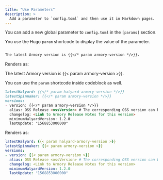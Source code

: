 ```yaml
---
title: "Use Parameters"
description: >
  Add a parameter to `config.toml` and then use it in Markdown pages.
---
```


You can add a new global parameter to `config.toml` in the `[params]` section.

You use the Hugo `param` shortcode to display the value of the parameter.


```markdown

The latest Armory version is {{</* param armory-version */>}}.
```

Renders as:

The latest Armory version is {{< param armory-version >}}.


You can use the `param` shortcode inside codeblock as well.

```markdown
latestHalyard: {{</* param halyard-armory-version */>}}
latestSpinnaker: {{</* param armory-version */>}}
versions:
- version: {{</* param armory-version */>}}
  alias: OSS Release <ossVersion> # The corresponding OSS version can be found in the Release Notes
  changelog: <Link to Armory Release Notes for this version>
  minimumHalyardVersion: 1.2.0
  lastUpdate: "1568853000000"
```

Renders as:

```yaml
latestHalyard: {{< param halyard-armory-version >}}
latestSpinnaker: {{< param armory-version >}}
versions:
- version: {{< param armory-version >}}
  alias: OSS Release <ossVersion> # The corresponding OSS version can be found in the Release Notes
  changelog: <Link to Armory Release Notes for this version>
  minimumHalyardVersion: 1.2.0
  lastUpdate: "1568853000000"
```